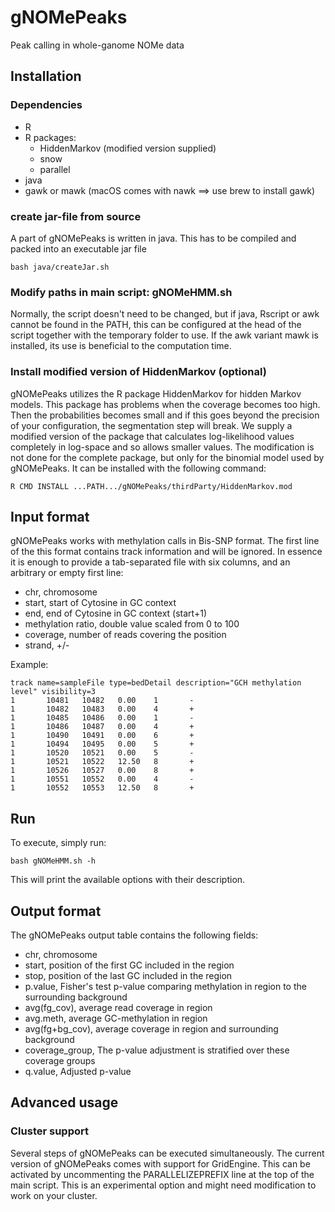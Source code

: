 # gNOMePeaks
Peak calling in whole-ganome NOMe data

## Installation

### Dependencies

* R
* R packages:
  * HiddenMarkov (modified version supplied)
  * snow
  * parallel
* java
* gawk or mawk (macOS comes with nawk ==> use brew to install gawk)

### create jar-file from source

A part of gNOMePeaks is written in java. This has to be compiled and packed into an executable jar file

```
bash java/createJar.sh
```

### Modify paths in main script: gNOMeHMM.sh

Normally, the script doesn't need to be changed, but if java, Rscript or awk cannot be found in the PATH, this can be configured at the head of the script together with the temporary folder to use. If the awk variant mawk is installed, its use is beneficial to the computation time.

### Install modified version of HiddenMarkov (optional)

gNOMePeaks utilizes the R package HiddenMarkov for hidden Markov models. This package has problems when the coverage becomes too high. Then the probabilities becomes small and if this goes beyond the precision of your configuration, the segmentation step will break. We supply a modified version of the package that calculates log-likelihood values completely in log-space and so allows smaller values. The modification is not done for the complete package, but only for the binomial model used by gNOMePeaks. It can be installed with the following command:

```
R CMD INSTALL ...PATH.../gNOMePeaks/thirdParty/HiddenMarkov.mod
```

## Input format

gNOMePeaks works with methylation calls in Bis-SNP format. The first line of the this format contains track information and will be ignored. In essence it is enough to provide a tab-separated file with six columns, and an arbitrary or empty first line:

- chr, chromosome
- start, start of Cytosine in GC context
- end, end of Cytosine in GC context (start+1)
- methylation ratio, double value scaled from 0 to 100
- coverage, number of reads covering the position
- strand, +/-

Example:

```
track name=sampleFile type=bedDetail description="GCH methylation level" visibility=3
1       10481   10482   0.00    1       -
1       10482   10483   0.00    4       +
1       10485   10486   0.00    1       -
1       10486   10487   0.00    4       +
1       10490   10491   0.00    6       +
1       10494   10495   0.00    5       +
1       10520   10521   0.00    5       -
1       10521   10522   12.50   8       +
1       10526   10527   0.00    8       +
1       10551   10552   0.00    4       -
1       10552   10553   12.50   8       +
```

## Run

To execute, simply run:

```
bash gNOMeHMM.sh -h
```

This will print the available options with their description.

## Output format

The gNOMePeaks output table contains the following fields:

- chr, chromosome
- start, position of the first GC included in the region
- stop, position of the last GC included in the region
- p.value, Fisher's test p-value comparing methylation in region to the surrounding background
- avg(fg\_cov), average read coverage in region
- avg.meth, average GC-methylation in region
- avg(fg+bg\_cov), average coverage in region and surrounding background
- coverage\_group, The p-value adjustment is stratified over these coverage groups
- q.value, Adjusted p-value

## Advanced usage

### Cluster support 

Several steps of gNOMePeaks can be executed simultaneously. The current version of gNOMePeaks comes with support for GridEngine. This can be activated by uncommenting the PARALLELIZEPREFIX line at the top of the main script. This is an experimental option and might need modification to work on your cluster.
